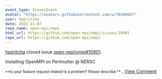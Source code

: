 ```yaml
---
event_type: IssuesEvent
avatar: "https://avatars.githubusercontent.com/u/7818666?"
user: hppritcha
date: 2022-11-07
repo_name: open-mpi/ompi
html_url: https://github.com/open-mpi/ompi/issues/10901
repo_url: https://github.com/open-mpi/ompi
---
```


<a href='https://github.com/hppritcha' target='_blank'>hppritcha</a> closed issue <a href='https://github.com/open-mpi/ompi/issues/10901' target='_blank'>open-mpi/ompi#10901</a>.

<p>Installing OpenMPI on Perlmutter @ NERSC</p><small>**Is your feature request related to a problem? Please describe.**...</small><a href='https://github.com/open-mpi/ompi/issues/10901' target='_blank'>View Comment</a>
